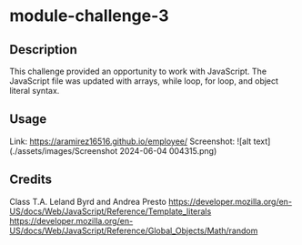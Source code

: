 # module-challenge-3

## Description
This challenge provided an opportunity to work with JavaScript. The JavaScript file was updated with arrays, while loop, for loop, and object literal syntax. 

## Usage
Link: https://aramirez16516.github.io/employee/
Screenshot: 
![alt text](./assets/images/Screenshot 2024-06-04 004315.png)

## Credits
Class T.A. Leland Byrd and Andrea Presto
https://developer.mozilla.org/en-US/docs/Web/JavaScript/Reference/Template_literals
https://developer.mozilla.org/en-US/docs/Web/JavaScript/Reference/Global_Objects/Math/random


